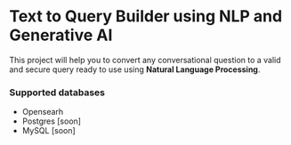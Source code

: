 # Text to Query Builder using NLP and Generative AI

This project will help you to convert any conversational question to a valid and secure query ready to use using **Natural Language Processing**.

### Supported databases

- Opensearh
- Postgres [soon]
- MySQL [soon]
